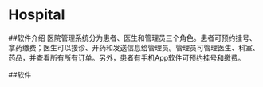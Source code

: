 # Hospital



##软件介绍
  医院管理系统分为患者、医生和管理员三个角色。患者可预约挂号、拿药缴费；医生可以接诊、开药和发送信息给管理员。管理员可管理医生、科室、药品，并查看所有所有订单。另外，患者有手机App软件可预约挂号和缴费。


##软件
